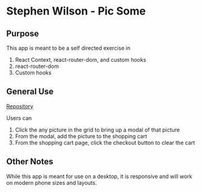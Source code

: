 # Stephen Wilson - Pic Some

## Purpose
This app is meant to be a self directed exercise in 
1. React Context, react-router-dom, and custom hooks 
2. react-router-dom
3. Custom hooks

## General Use
[Repository](https://github.com/wilso663/pic-some)  

Users can
1) Click the any picture in the grid to bring up a modal of that picture
2) From the modal, add the picture to the shopping cart
3) From the shopping cart page, click the checkout button to clear the cart

## Other Notes
While this app is meant for use on a desktop, it is responsive and will work on modern phone sizes and layouts.